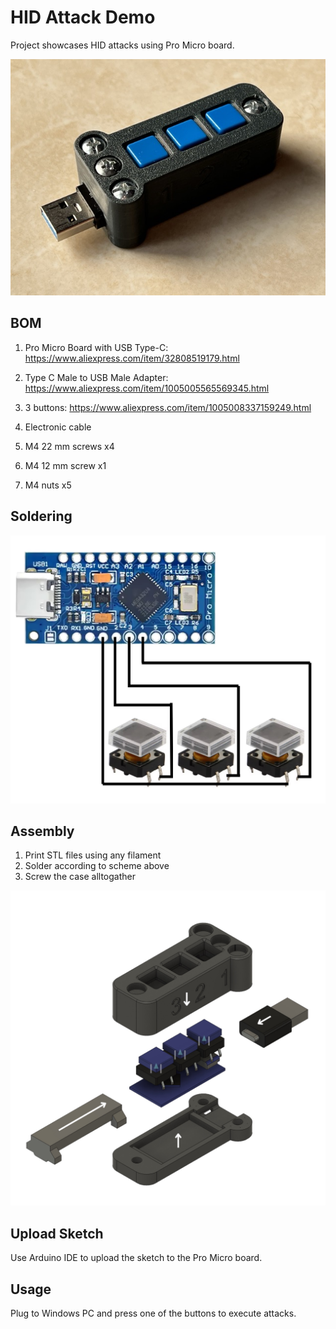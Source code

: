 # HID Attack Demo

Project showcases HID attacks using Pro Micro board.

![Three buttons image](tbuttons.jpeg)

## BOM

1. Pro Micro Board with USB Type-C:
https://www.aliexpress.com/item/32808519179.html

2. Type C Male to USB Male Adapter:
 https://www.aliexpress.com/item/1005005565569345.html

3. 3 buttons:
https://www.aliexpress.com/item/1005008337159249.html

4. Electronic cable

5. M4 22 mm screws x4

6. M4 12 mm screw x1

7. M4 nuts x5

## Soldering

![Three buttons](three_buttons.jpeg)

## Assembly

1. Print STL files using any filament
2. Solder according to scheme above
3. Screw the case alltogather

![Assembly](assembly.jpeg)

## Upload Sketch

Use Arduino IDE to upload the sketch to the Pro Micro board.

## Usage

Plug to Windows PC and press one of the buttons to execute attacks.